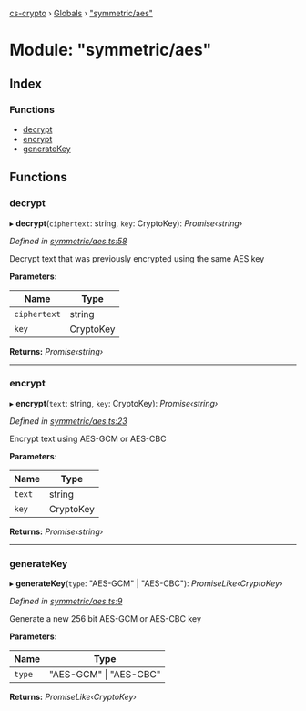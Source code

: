 [cs-crypto](../README.md) › [Globals](../globals.md) › ["symmetric/aes"](_symmetric_aes_.md)

# Module: "symmetric/aes"

## Index

### Functions

* [decrypt](_symmetric_aes_.md#decrypt)
* [encrypt](_symmetric_aes_.md#encrypt)
* [generateKey](_symmetric_aes_.md#generatekey)

## Functions

###  decrypt

▸ **decrypt**(`ciphertext`: string, `key`: CryptoKey): *Promise‹string›*

*Defined in [symmetric/aes.ts:58](https://github.com/very-amused/CS-crypto/blob/bc149ec/src/symmetric/aes.ts#L58)*

Decrypt text that was previously encrypted using the same AES key

**Parameters:**

Name | Type |
------ | ------ |
`ciphertext` | string |
`key` | CryptoKey |

**Returns:** *Promise‹string›*

___

###  encrypt

▸ **encrypt**(`text`: string, `key`: CryptoKey): *Promise‹string›*

*Defined in [symmetric/aes.ts:23](https://github.com/very-amused/CS-crypto/blob/bc149ec/src/symmetric/aes.ts#L23)*

Encrypt text using AES-GCM or AES-CBC

**Parameters:**

Name | Type |
------ | ------ |
`text` | string |
`key` | CryptoKey |

**Returns:** *Promise‹string›*

___

###  generateKey

▸ **generateKey**(`type`: "AES-GCM" | "AES-CBC"): *PromiseLike‹CryptoKey›*

*Defined in [symmetric/aes.ts:9](https://github.com/very-amused/CS-crypto/blob/bc149ec/src/symmetric/aes.ts#L9)*

Generate a new 256 bit AES-GCM or AES-CBC key

**Parameters:**

Name | Type |
------ | ------ |
`type` | "AES-GCM" &#124; "AES-CBC" |

**Returns:** *PromiseLike‹CryptoKey›*
